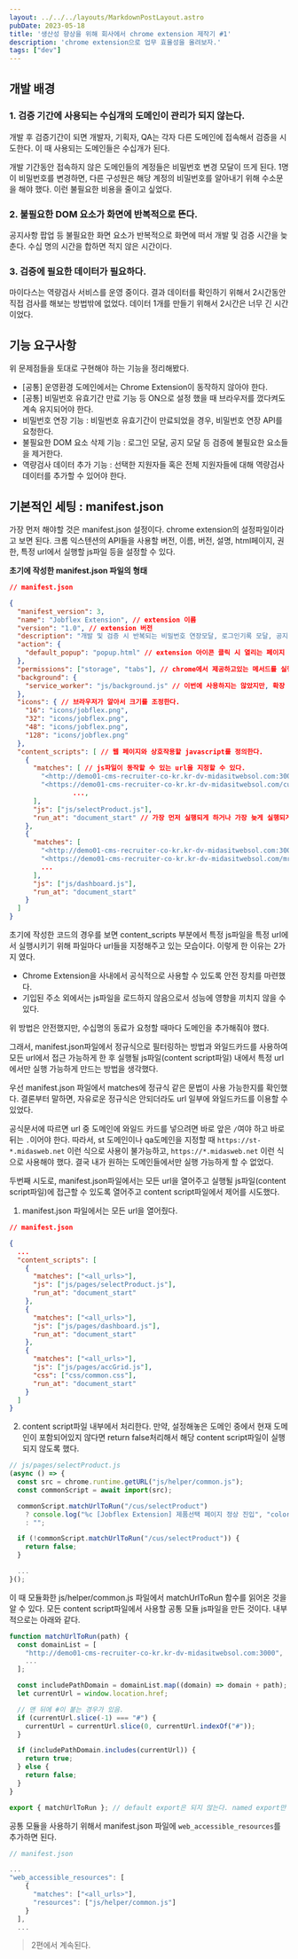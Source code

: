 ```yaml
---
layout: ../../../layouts/MarkdownPostLayout.astro
pubDate: 2023-05-18
title: '생산성 향상을 위해 회사에서 chrome extension 제작기 #1'
description: 'chrome extension으로 업무 효율성을 올려보자.'
tags: ["dev"]
---
```


## 개발 배경

### 1. 검증 기간에 사용되는 수십개의 도메인이 관리가 되지 않는다.
개발 후 검증기간이 되면 개발자, 기획자, QA는 각자 다른 도메인에 접속해서 검증을 시도한다.
이 때 사용되는 도메인들은 수십개가 된다.

개발 기간동안 접속하지 않은 도메인들의 계정들은 비밀번호 변경 모달이 뜨게 된다.
1명이 비밀번호를 변경하면, 다른 구성원은 해당 계정의 비밀번호를 알아내기 위해 수소문을 해야 했다. 이런 불필요한 비용을 줄이고 싶었다.

### 2. 불필요한 DOM 요소가 화면에 반복적으로 뜬다.
공지사항 팝업 등 불필요한 화면 요소가 반복적으로 화면에 떠서 개발 및 검증 시간을 늦춘다. 수십 명의 시간을 합하면 적지 않은 시간이다.

### 3. 검증에 필요한 데이터가 필요하다.
마이다스는 역량검사 서비스를 운영 중이다. 
결과 데이터를 확인하기 위해서 2시간동안 직접 검사를 해보는 방법밖에 없었다. 데이터 1개를 만들기 위해서 2시간은 너무 긴 시간이었다.

## 기능 요구사항

위 문제점들을 토대로 구현해야 하는 기능을 정리해봤다.

- [공통] 운영환경 도메인에서는 Chrome Extension이 동작하지 않아야 한다.
- [공통] 비밀번호 유효기간 만료 기능 등 ON으로 설정 했을 때 브라우저를 껐다켜도 계속 유지되어야 한다.
- 비밀번호 연장 기능 : 비밀번호 유효기간이 만료되었을 경우, 비밀번호 연장 API를 요청한다.
- 불필요한 DOM 요소 삭제 기능 : 로그인 모달, 공지 모달 등 검증에 불필요한 요소들을 제거한다.
- 역량검사 데이터 추가 기능 : 선택한 지원자들 혹은 전체 지원자들에 대해 역량검사 데이터를 추가할 수 있어야 한다.

## 기본적인 세팅 : manifest.json

가장 먼저 해야할 것은 manifest.json 설정이다. chrome extension의 설정파일이라고 보면 된다. 크롬 익스텐션의 API들을 사용할 버전, 이름, 버전, 설명, html페이지, 권한, 특정 url에서 실행할 js파일 등을 설정할 수 있다.

**초기에 작성한 manifest.json 파일의 형태**

```json
// manifest.json

{
  "manifest_version": 3,
  "name": "Jobflex Extension", // extension 이름
  "version": "1.0", // extension 버전
  "description": "개발 및 검증 시 반복되는 비밀번호 연장모달, 로그인기록 모달, 공지 모달 등을 on, off할 수 있습니다.", // extension 간략 설명
  "action": {
    "default_popup": "popup.html" // extension 아이콘 클릭 시 열리는 페이지
  },
  "permissions": ["storage", "tabs"], // chrome에서 제공하고있는 메서드를 실행하기 위해 필요한 권한
  "background": {
    "service_worker": "js/background.js" // 이번에 사용하지는 않았지만, 확장 프로그램이 설치되면 항상 실행되고 있다. 웹페이지와 상호작용할 수 없고, 콘텐츠 스크립트와 통신해서 메시지 전달, 데이터 저장, API 호출 등을 한다.
  },
  "icons": { // 브라우저가 알아서 크기를 조정한다.
    "16": "icons/jobflex.png",
    "32": "icons/jobflex.png",
    "48": "icons/jobflex.png",
    "128": "icons/jobflex.png"
  },
  "content_scripts": [ // 웹 페이지와 상호작용할 javascript를 정의한다.
    {
      "matches": [ // js파일이 동작할 수 있는 url을 지정할 수 있다.
        "<http://demo01-cms-recruiter-co-kr.kr-dv-midasitwebsol.com:3000/cus/selectProduct>",
        "<https://demo01-cms-recruiter-co-kr.kr-dv-midasitwebsol.com/cus/selectProduct>",
				...,
      ],
      "js": ["js/selectProduct.js"],
      "run_at": "document_start" // 가장 먼저 실행되게 하거나 가장 늦게 실행되게 할 수 있다.
    },
    {
      "matches": [
        "<http://demo01-cms-recruiter-co-kr.kr-dv-midasitwebsol.com:3000/mrs2/manager/dashboard>",
        "<https://demo01-cms-recruiter-co-kr.kr-dv-midasitwebsol.com/mrs2/manager/dashboard>",
        ...
      ],
      "js": ["js/dashboard.js"],
      "run_at": "document_start"
    }
  ]
}
```

초기에 작성한 코드의 경우를 보면 content_scripts 부분에서 특정 js파일을 특정 url에서 실행시키기 위해 파일마다 url들을 지정해주고 있는 모습이다. 이렇게 한 이유는 2가지 였다.

- Chrome Extension을 사내에서 공식적으로 사용할 수 있도록 안전 장치를 마련했다.
- 기입된 주소 외에서는 js파일을 로드하지 않음으로서 성능에 영향을 끼치지 않을 수 있다.

위 방법은 안전했지만, 수십명의 동료가 요청할 때마다 도메인을 추가해줘야 했다. 

그래서, manifest.json파일에서 정규식으로 필터링하는 방법과 와일드카드를 사용하여 모든 url에서 접근 가능하게 한 후 실행될 js파일(content script파일) 내에서 특정 url에서만 실행 가능하게 만드는 방법을 생각했다.

우선 manifest.json 파일에서 matches에 정규식 같은 문법이 사용 가능한지를 확인했다.
결론부터 말하면, 자유로운 정규식은 안되더라도 url 일부에 와일드카드를 이용할 수 있었다. 

공식문서에 따르면 url 중 도메인에 와일드 카드를 넣으려면 바로 앞은 `/`여야 하고 바로 뒤는 `.`이어야 한다. 따라서, st 도메인이나 qa도메인을 지정할 때 `https://st-*.midasweb.net` 이런 식으로 사용이 불가능하고, `https://*.midasweb.net` 이런 식으로 사용해야 했다. 결국 내가 원하는 도메인들에서만 실행 가능하게 할 수 없었다.

두번째 시도로, manifest.json파일에서는 모든 url을 열어주고 실행될 js파일(content script파일)에 접근할 수 있도록 열어주고 content script파일에서 제어를 시도했다.

1. manifest.json 파일에서는 모든 url을 열어줬다.

```json
// manifest.json

{
  ...
  "content_scripts": [
    {
      "matches": ["<all_urls>"],
      "js": ["js/pages/selectProduct.js"],
      "run_at": "document_start"
    },
    {
      "matches": ["<all_urls>"],
      "js": ["js/pages/dashboard.js"],
      "run_at": "document_start"
    },
    {
      "matches": ["<all_urls>"],
      "js": ["js/pages/accGrid.js"],
      "css": ["css/common.css"],
      "run_at": "document_start"
    }
  ]
}
```

2. content script파일 내부에서 처리한다. 만약, 설정해놓은 도메인 중에서 현재 도메인이 포함되어있지 않다면 return false처리해서 해당 content script파일이 실행되지 않도록 했다.

```js
// js/pages/selectProduct.js
(async () => {
  const src = chrome.runtime.getURL("js/helper/common.js");
  const commonScript = await import(src);

  commonScript.matchUrlToRun("/cus/selectProduct")
    ? console.log("%c [Jobflex Extension] 제품선택 페이지 정상 진입", "color: white; background: #00C17C; padding: 10px;")
    : "";

  if (!commonScript.matchUrlToRun("/cus/selectProduct")) {
    return false;
  }

  ...
}();
```

이 때 모듈화한 js/helper/common.js 파일에서 matchUrlToRun 함수를 읽어온 것을 알 수 있다. 모든 content script파일에서 사용할 공통 모듈 js파일을 만든 것이다. 내부적으로는 아래와 같다.

```js
function matchUrlToRun(path) {
  const domainList = [
    "http://demo01-cms-recruiter-co-kr.kr-dv-midasitwebsol.com:3000",
    ...
  ];

  const includePathDomain = domainList.map((domain) => domain + path);
  let currentUrl = window.location.href;

  // 맨 뒤에 #이 붙는 경우가 있음.
  if (currentUrl.slice(-1) === "#") {
    currentUrl = currentUrl.slice(0, currentUrl.indexOf("#"));
  }

  if (includePathDomain.includes(currentUrl)) {
    return true;
  } else {
    return false;
  }
}

export { matchUrlToRun }; // default export은 되지 않는다. named export만 된다.
```

공통 모듈을 사용하기 위해서 manifest.json 파일에 `web_accessible_resources`를 추가하면 된다.

```js
// manifest.json

...
"web_accessible_resources": [
    {
      "matches": ["<all_urls>"],
      "resources": ["js/helper/common.js"]
    }
  ],
  ...
```

> 2편에서 계속된다.